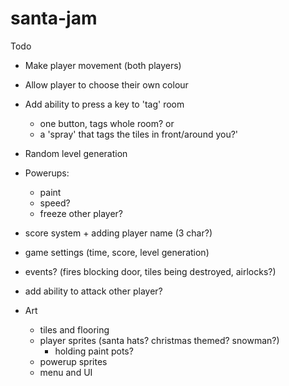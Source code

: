 # santa-jam

Todo
- Make player movement (both players)
- Allow player to choose their own colour
- Add ability to press a key to 'tag' room
  - one button, tags whole room? or
  - a 'spray' that tags the tiles in front/around you?'
- Random level generation
- Powerups:
  - paint
  - speed?
  - freeze other player?
- score system + adding player name (3 char?)
- game settings (time, score, level generation)
- events? (fires blocking door, tiles being destroyed, airlocks?)
- add ability to attack other player?

- Art
  - tiles and flooring
  - player sprites (santa hats? christmas themed? snowman?)
    - holding paint pots?
  - powerup sprites
  - menu and UI
